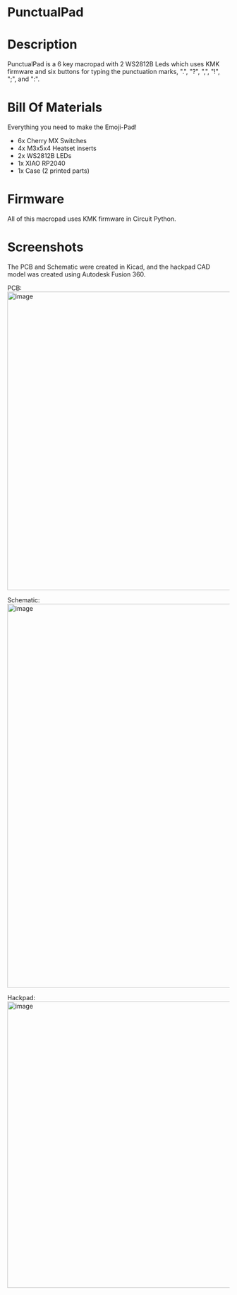 # PunctualPad

# Description
PunctualPad is a 6 key macropad with 2 WS2812B Leds which uses KMK firmware and six buttons for typing the punctuation marks, ".", "?", ",", "!", ";", and ":".

# Bill Of Materials
Everything you need to make the Emoji-Pad!
- 6x Cherry MX Switches
- 4x M3x5x4 Heatset inserts
- 2x WS2812B LEDs
- 1x XIAO RP2040
- 1x Case (2 printed parts)

# Firmware
All of this macropad uses KMK firmware in Circuit Python.

# Screenshots
The PCB and Schematic were created in Kicad, and the hackpad CAD model was created using Autodesk Fusion 360.

PCB:
<img width="664" height="677" alt="image" src="https://github.com/user-attachments/assets/a7e61a85-a95a-40ed-862d-b5ee05f67e58" />

Schematic:
<img width="1196" height="871" alt="image" src="https://github.com/user-attachments/assets/a45a06c7-dcd0-4f41-9687-799348dbc3ac" />

Hackpad:
<img width="778" height="650" alt="image" src="https://github.com/user-attachments/assets/01e9e4cc-3b93-49d4-aea0-ead89840c065" />
